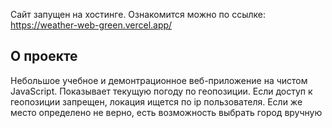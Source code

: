 Сайт запущен на хостинге. Ознакомится можно по ссылке: https://weather-web-green.vercel.app/
## О проекте
Небольшое учебное и демонтрационное веб-приложение на чистом JavaScript. Показывает текущую погоду по геопозиции. Если доступ к геопозиции запрещен, локация ищется по ip пользователя.
Если же место определено не верно, есть возможность выбрать город вручную
